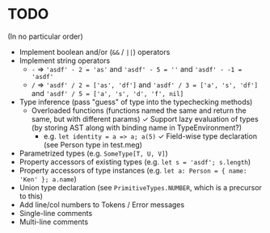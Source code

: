# TODO
(In no particular order)

- Implement boolean and/or (`&&` / `||`) operators
- Implement string operators
  - `-` => `'asdf' - 2 = 'as'` and `'asdf' - 5 = ''` and `'asdf' - -1 = 'asdf'`
  - `/` => `'asdf' / 2 = ['as', 'df']` and `'asdf' / 3 = ['a', 's', 'df']` and `'asdf' / 5 = ['a', 's', 'd', 'f', nil]`
- Type inference (pass "guess" of type into the typechecking methods)
   - Overloaded functions (functions named the same and return the same, but with different params)
   ✓ Support lazy evaluation of types (by storing AST along with binding name in TypeEnvironment?)
     - e.g. `let identity = a => a; a(5)`
✓ Field-wise type declaration (see Person type in test.meg)
- Parametrized types (e.g. `SomeType[T, U, V]`)
- Property accessors of existing types (e.g. `let s = 'asdf'; s.length`)
- Property accessors of type instances (e.g. `let a: Person = { name: 'Ken' }; a.name`)
- Union type declaration (see `PrimitiveTypes.NUMBER`, which is a precursor to this)
- Add line/col numbers to Tokens / Error messages
- Single-line comments
- Multi-line comments